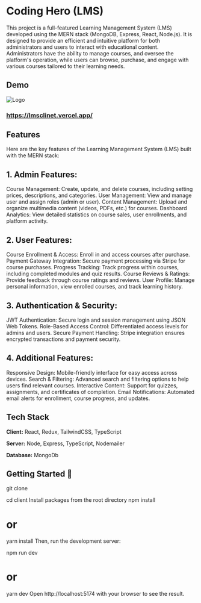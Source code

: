 
# Coding Hero (LMS)

This project is a full-featured Learning Management System (LMS) developed using the MERN stack (MongoDB, Express, React, Node.js). It is designed to provide an efficient and intuitive platform for both administrators and users to interact with educational content. Administrators have the ability to manage courses, and oversee the platform's operation, while users can browse, purchase, and engage with various courses tailored to their learning needs.


## Demo
![Logo](../client/src/assets/WebImg.png)
### https://lmsclinet.vercel.app/
## Features

Here are the key features of the Learning Management System (LMS) built with the MERN stack:

## 1. Admin Features:
Course Management: Create, update, and delete courses, including setting prices, descriptions, and categories.
User Management: View and manage user and assign roles (admin or user).
Content Management: Upload and organize multimedia content (videos, PDFs, etc.) for courses.
Dashboard Analytics: View detailed statistics on course sales, user enrollments, and platform activity.


## 2. User Features:
Course Enrollment & Access: Enroll in and access courses after purchase.
Payment Gateway Integration: Secure payment processing via Stripe for course purchases.
Progress Tracking: Track progress within courses, including completed modules and quiz results.
Course Reviews & Ratings: Provide feedback through course ratings and reviews.
User Profile: Manage personal information, view enrolled courses, and track learning history.

## 3. Authentication & Security:
JWT Authentication: Secure login and session management using JSON Web Tokens.
Role-Based Access Control: Differentiated access levels for admins and users.
Secure Payment Handling: Stripe integration ensures encrypted transactions and payment security.


## 4. Additional Features:
Responsive Design: Mobile-friendly interface for easy access across devices.
Search & Filtering: Advanced search and filtering options to help users find relevant courses.
Interactive Content: Support for quizzes, assignments, and certificates of completion.
Email Notifications: Automated email alerts for enrollment, course progress, and updates.


## Tech Stack

**Client:** React, Redux, TailwindCSS, TypeScript

**Server:** Node, Express,  TypeScript, Nodemailer

**Database:** MongoDb


## Getting Started 🎯


git clone 

cd client
Install packages from the root directory
npm install
# or
yarn install
Then, run the development server:

npm run dev
# or
yarn dev
Open http://localhost:5174 with your browser to see the result.